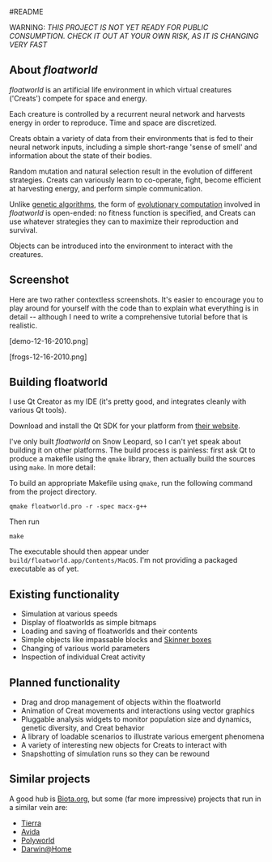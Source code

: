 #README

WARNING: *THIS PROJECT IS NOT YET READY FOR PUBLIC CONSUMPTION. CHECK IT OUT AT YOUR OWN RISK, AS IT IS CHANGING VERY FAST*

## About *floatworld*	

*floatworld* is an artificial life environment in which virtual creatures ('Creats') compete for space and energy.

Each creature is controlled by a recurrent neural network and harvests energy in order to reproduce. Time and space are discretized. 

Creats obtain a variety of data from their environments that is fed to their neural network inputs, including a simple short-range 'sense of smell' and information about the state of their bodies.

Random mutation and natural selection result in the evolution of different strategies. Creats can variously learn to co-operate, fight, become efficient at harvesting energy, and perform simple communication.

Unlike [genetic algorithms](http://en.wikipedia.org/wiki/Genetic_algorithm), the form of [evolutionary computation](http://en.wikipedia.org/wiki/Evolutionary_computation) involved in *floatworld* is open-ended: no fitness function is specified, and Creats can use whatever strategies they can to maximize their reproduction and survival.  

Objects can be introduced into the environment to interact with the creatures. 

## Screenshot

Here are two rather contextless screenshots. It's easier to encourage you to play around for yourself with the code than to explain what everything is in detail -- although I need to write a comprehensive tutorial before that is realistic. 

[demo-12-16-2010.png]     

[frogs-12-16-2010.png]

## Building floatworld

I use Qt Creator as my IDE (it's pretty good, and integrates cleanly with various Qt tools). 

Download and install the Qt SDK for your platform from [their website](http://qt.nokia.com/downloads/downloads).

I've only built *floatworld* on Snow Leopard, so I can't yet speak about building it on other platforms. The build process is painless: first ask Qt to produce a makefile using the `qmake` library, then actually build the sources using `make`. In more detail:

To build an appropriate Makefile using `qmake`, run the following command from the project directory. 

    qmake floatworld.pro -r -spec macx-g++

Then run 

    make

The executable should then appear under `build/floatworld.app/Contents/MacOS`. I'm not providing a packaged executable as of yet.

## Existing functionality

*   Simulation at various speeds
*   Display of floatworlds as simple bitmaps
*   Loading and saving of floatworlds and their contents
*   Simple objects like impassable blocks and [Skinner boxes](http://en.wikipedia.org/wiki/Skinner_box)
*   Changing of various world parameters
*   Inspection of individual Creat activity

## Planned functionality

*   Drag and drop management of objects within the floatworld
*   Animation of Creat movements and interactions using vector graphics
*   Pluggable analysis widgets to monitor population size and dynamics, genetic diversity, and Creat behavior
*   A library of loadable scenarios to illustrate various emergent phenomena
*   A variety of interesting new objects for Creats to interact with
*   Snapshotting of simulation runs so they can be rewound

## Similar projects

A good hub is [Biota.org](http://www.biota.org/), but some (far more impressive) projects that run in a similar vein are:

*   [Tierra](http://life.ou.edu/tierra/)
*   [Avida](http://devolab.msu.edu/)
*   [Polyworld](http://sourceforge.net/projects/polyworld/)
*   [Darwin@Home](http://www.darwinathome.org/)
